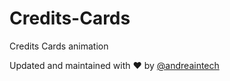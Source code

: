 # Credits-Cards
Credits Cards animation


Updated and maintained with ❤️ by [@andreaintech](https://andreaintech.github.io/web/)
